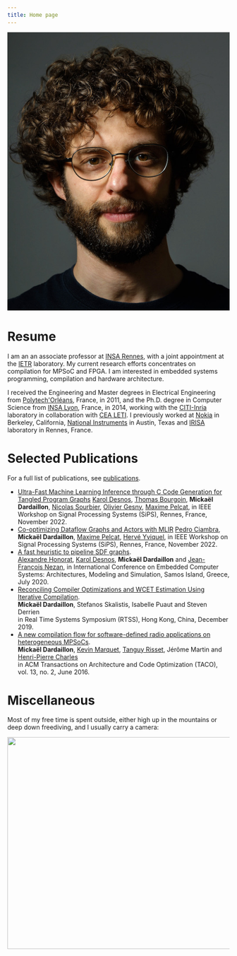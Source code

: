 ```yaml
---
title: Home page
---
```


![photo](img/photo.jpg)

# Resume

I am an an associate professor at [INSA Rennes], with a joint appointment at the [IETR] laboratory.
My current research efforts concentrates on compilation for MPSoC and
FPGA.
I am interested in embedded systems programming, compilation and hardware
architecture.

I received the Engineering and Master degrees in Electrical Engineering from
[Polytech'Orléans], France, in 2011,
and the Ph.D.  degree in Computer Science from [INSA Lyon], France, in
2014, working with the [CITI-Inria] laboratory in collaboration with
[CEA LETI].
I previously worked at [Nokia] in Berkeley, California,
[National Instruments] in Austin, Texas
and [IRISA] laboratory in Rennes, France.

[Nokia]: https://www.nokia.com/en_int
[Polytech'Orléans]: http://www.univ-orleans.fr/polytech/
[INSA Lyon]: http://www.insa-lyon.fr/en/
[CITI-Inria]: http://www.citi-lab.fr/en_UK/
[CEA LETI]: http://www-leti.cea.fr/en/
[National Instruments]: https://www.ni.com/
[IRISA]: https://www.irisa.fr/en
[ARGO European project]: http://www.argo-project.eu/
[INSA Rennes]: https://www.insa-rennes.fr/en.html
[IETR]: https://www.ietr.fr/?lang=en

# Selected Publications

For a full list of publications, see [publications](publications).

- [Ultra-Fast Machine Learning Inference through C Code Generation for Tangled Program Graphs](https://hal.archives-ouvertes.fr/hal-03845227/)
[Karol Desnos], [Thomas Bourgoin], **Mickaël Dardaillon**, [Nicolas Sourbier], [Olivier Gesny], [Maxime Pelcat], in IEEE Workshop on Signal Processing Systems (SiPS), Rennes, France, November 2022.
- [Co-optimizing Dataflow Graphs and Actors with MLIR](https://hal.archives-ouvertes.fr/hal-03845902)
[Pedro Ciambra], **Mickaël Dardaillon**, [Maxime Pelcat], [Hervé Yviquel], in IEEE Workshop on Signal Processing Systems (SiPS), Rennes, France, November 2022.
- [A fast heuristic to pipeline SDF graphs](https://hal.archives-ouvertes.fr/hal-02993338).<br>
[Alexandre Honorat], [Karol Desnos], **Mickaël Dardaillon** and [Jean-François Nezan],
in International Conference on Embedded Computer Systems: Architectures, Modeling and Simulation, Samos Island, Greece, July 2020.
- [Reconciling Compiler Optimizations and WCET Estimation Using Iterative Compilation](https://hal.archives-ouvertes.fr/hal-02286164).<br>
**Mickaël Dardaillon**, Stefanos Skalistis, Isabelle Puaut and Steven Derrien<br>
	in Real Time Systems Symposium (RTSS), Hong Kong, China, December 2019.
- [A new compilation flow for software-defined radio applications on heterogeneous MPSoCs](https://hal.inria.fr/hal-01396143).<br>
  **Mickaël Dardaillon**, [Kevin Marquet], [Tanguy Risset], Jérôme Martin and
  [Henri-Pierre Charles]<br>
  in ACM Transactions on Architecture and Code Optimization (TACO), vol.
  13, no. 2, June 2016.

[Kevin Marquet]: http://perso.citi-lab.fr/kmarquet/
[Tanguy Risset]: http://perso.citi.insa-lyon.fr/trisset/
[Henri-Pierre Charles]: http://henripierre.charles.free.fr/
[Cedric Lauradoux]: http://planete.inrialpes.fr/~lauradou/
[Chadi Jabbour]: http://www.researchgate.net/profile/Chadi_Jabbour/
[Isabelle Puaut]: https://team.inria.fr/pacap/members/isabelle-puaut/
[Vason Srini]: http://www.researchgate.net/profile/Vason_Srini2/
[Thomas Bourgoin]: https://www.linkedin.com/in/thomas-bourgoin-72a3041a2/
[Nicolas Sourbier]: https://www.linkedin.com/in/nsourbier/
[Olivier Gesny]: https://www.linkedin.com/in/olivier-gesny-47a5281/
[Maxime Pelcat]: https://mpelcat.github.io/
[Pedro Ciambra]: https://www.linkedin.com/in/pedro-ciambra-9aa91087/
[Hervé Yviquel]: https://www.linkedin.com/in/hyviquel/
[Karol Desnos]: http://kdesnos.fr/
[Alexandre Honorat]: https://www.linkedin.com/in/alexandre-honorat-937a2695/
[Jean-François Nezan]: https://www.linkedin.com/in/jean-françois-nezan-6245295/

# Miscellaneous

Most of my free time is spent outside, either high up in the mountains
or deep down freediving, and I usually carry a camera:

<a data-flickr-embed="true" href="https://www.flickr.com/photos/136158769@N04" title=""><img src="https://live.staticflickr.com/65535/50953630796_ace248079d_z.jpg" width="640" height="480" alt=""></a><script async src="//embedr.flickr.com/assets/client-code.js" charset="utf-8"></script>

